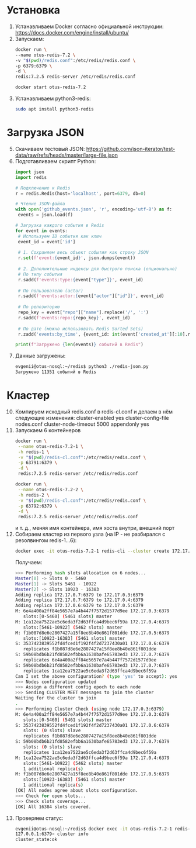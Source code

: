 # Установка
1. Устанавливаем Docker согласно официальной инструкции: https://docs.docker.com/engine/install/ubuntu/
2. Запускаем:
   ```sh
   docker run \
   --name otus-redis-7.2 \
   -v "$(pwd)/redis.conf":/etc/redis/redis.conf \
   -p 6379:6379 \
   -d \
   redis:7.2.5 redis-server /etc/redis/redis.conf
   ```
   ```sh
   docker start otus-redis-7.2
   ```
3. Устанавливаем python3-redis:
   ```sh
   sudo apt install python3-redis
   ```
# Загрузка JSON
5. Скачиваем тестовый JSON: https://github.com/json-iterator/test-data/raw/refs/heads/master/large-file.json
6. Подготавливаем скрипт Python:
   ```python
   import json
   import redis

   # Подключение к Redis
   r = redis.Redis(host='localhost', port=6379, db=0)

   # Чтение JSON-файла
   with open('github_events.json', 'r', encoding='utf-8') as f:
    events = json.load(f)

   # Загрузка каждого события в Redis
   for event in events:
    # Используем ID события как ключ
    event_id = event['id']
    
    # 1. Сохраняем весь объект события как строку JSON
    r.set(f'event:{event_id}', json.dumps(event))
    
    # 2. Дополнительные индексы для быстрого поиска (опционально)
    # По типу события
    r.sadd(f'events:type:{event["type"]}', event_id)
    
    # По пользователю (actor)
    r.sadd(f'events:actor:{event["actor"]["id"]}', event_id)
    
    # По репозиторию
    repo_key = event["repo"]["name"].replace('/', ':')
    r.sadd(f'events:repo:{repo_key}', event_id)
    
    # По дате (можно использовать Redis Sorted Sets)
    r.zadd('events:by_time', {event_id: int(event['created_at'][:10].replace('-', ''))})

   print(f"Загружено {len(events)} событий в Redis")
   ```
8. Данные загружены:
   ```sh
   evgenii@otus-nosql:~/redis$ python3 ./redis-json.py
   Загружено 11351 событий в Redis
   ```
# Кластер
10. Компируем исходный redis.conf в redis-cl.conf и делаем в нём следующие изменения:
    cluster-enabled yes
    cluster-config-file nodes.conf
    cluster-node-timeout 5000
    appendonly yes
12. Запускаем 6 контейнеров
    ```sh
    docker run \
     --name otus-redis-7.2-1 \
     -h redis-1 \
     -v "$(pwd)/redis-cl.conf":/etc/redis/redis.conf \
     -p 63791:6379 \
     -d \
     redis:7.2.5 redis-server /etc/redis/redis.conf
    ```
    ```sh
    docker run \
     --name otus-redis-7.2-2 \
     -h redis-2 \
     -v "$(pwd)/redis-cl.conf":/etc/redis/redis.conf \
     -p 63792:6379 \
     -d \
     redis:7.2.5 redis-server /etc/redis/redis.conf
    ```
    и т. д., меняя имя контейнера, имя хоста внутри, внешний порт 
14. Собираем кластер из первого узла (на IP - не разбирался с резолвингом redis-1...6):
    ```sh
    docker exec -it otus-redis-7.2-1 redis-cli --cluster create 172.17.0.3:6379 172.17.0.4:6379 172.17.0.5:6379 172.17.0.6:6379 172.17.0.7:6379  172.17.0.7:6379 --cluster-replicas 1
    ```
    Получаем:
    ```sh
    >>> Performing hash slots allocation on 6 nodes...
    Master[0] -> Slots 0 - 5460
    Master[1] -> Slots 5461 - 10922
    Master[2] -> Slots 10923 - 16383
    Adding replica 172.17.0.7:6379 to 172.17.0.3:6379
    Adding replica 172.17.0.7:6379 to 172.17.0.4:6379
    Adding replica 172.17.0.6:6379 to 172.17.0.5:6379
    M: 6e4a400a2ff84e5657e7a4b447f7572d1577d9ee 172.17.0.3:6379
       slots:[0-5460] (5461 slots) master
    M: 1ca12ea7522ae5c6eda3f2d63ffca4d9bec6f59a 172.17.0.4:6379
       slots:[5461-10922] (5462 slots) master
    M: f1b087d8e6e2807427a15f8ee8b40e861f801dde 172.17.0.5:6379
       slots:[10923-16383] (5461 slots) master
    S: 3537423839552fd4fced1f192f4f2d7237430a01 172.17.0.6:6379
       replicates f1b087d8e6e2807427a15f8ee8b40e861f801dde
    S: 59b08bdb6b21fd8582efbb6a1630bafe65783ed3 172.17.0.7:6379
       replicates 6e4a400a2ff84e5657e7a4b447f7572d1577d9ee
    S: 59b08bdb6b21fd8582efbb6a1630bafe65783ed3 172.17.0.7:6379
       replicates 1ca12ea7522ae5c6eda3f2d63ffca4d9bec6f59a
    Can I set the above configuration? (type 'yes' to accept): yes
    >>> Nodes configuration updated
    >>> Assign a different config epoch to each node
    >>> Sending CLUSTER MEET messages to join the cluster
    Waiting for the cluster to join
    .
    >>> Performing Cluster Check (using node 172.17.0.3:6379)
    M: 6e4a400a2ff84e5657e7a4b447f7572d1577d9ee 172.17.0.3:6379
       slots:[0-5460] (5461 slots) master
    S: 3537423839552fd4fced1f192f4f2d7237430a01 172.17.0.6:6379
       slots: (0 slots) slave
       replicates f1b087d8e6e2807427a15f8ee8b40e861f801dde
    S: 59b08bdb6b21fd8582efbb6a1630bafe65783ed3 172.17.0.7:6379
       slots: (0 slots) slave
       replicates 1ca12ea7522ae5c6eda3f2d63ffca4d9bec6f59a
    M: 1ca12ea7522ae5c6eda3f2d63ffca4d9bec6f59a 172.17.0.4:6379
       slots:[5461-10922] (5462 slots) master
       1 additional replica(s)
    M: f1b087d8e6e2807427a15f8ee8b40e861f801dde 172.17.0.5:6379
       slots:[10923-16383] (5461 slots) master
       1 additional replica(s)
    [OK] All nodes agree about slots configuration.
    >>> Check for open slots...
    >>> Check slots coverage...
    [OK] All 16384 slots covered.
    ```
16. Проверяем статус:
    ```sh
    evgenii@otus-nosql:~/redis$ docker exec -it otus-redis-7.2-1 redis-cli
    127.0.0.1:6379> cluster info
    cluster_state:ok
    ```
